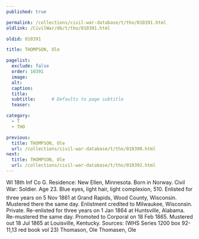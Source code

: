 ```yaml
---
published: true

permalink: /collections/civil-war-database/t/tho/010391.html
oldlink: /CivilWar/db/t/tho/010391.html

oldid: 010391

title: THOMPSON, Ole

pagelist:
  exclude: false
  order: 10391
  image: 
  alt:
  caption:
  title:
  subtitle:      # Defaults to page subtitle
  teaser:

category: 
  - T 
  - THO

previous:
  title: THOMPSON, Ole
  url: /collections/civil-war-database/t/tho/010390.html  
next:
  title: THOMPSON, Ole
  url: /collections/civil-war-database/t/tho/010392.html   
---
```

WI 18th Inf Co G. Residence: New Ellen, Minnesota. Born in Norway. Civil War: Soldier. Age 23. Blue eyes, light hair, light complexion, 5&#146;10&#148;. Enlisted for three years on 5 Nov 1861 at Grand Rapids, Wood County, Wisconsin. Mustered there the same day. Enlistment credited to Milwaukee, Wisconsin. Private. Re-enlisted for three years on 1 Jan 1864 at Huntsville, Alabama. Re-mustered the same day. Promoted to Corporal on 18 Feb 1865. Mustered out 18 Jul 1865 at Louisville, Kentucky. Sources: (WHS Series 1200 box 92-11,13 red book vol 23) &#147;Thomason, Ole&#148; &#147;Thomasen, Ole&#148;
